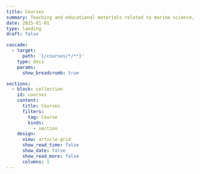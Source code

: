 ```yaml
---
title: Courses
summary: Teaching and educational materials related to marine science, climate change, and environmental studies.
date: 2025-01-01
type: landing
draft: false

cascade:
  - target:
      path: '{/courses/*/**}'
    type: docs
    params:
      show_breadcrumb: true

sections:
  - block: collection
    id: courses
    content:
      title: Courses
      filters:
        tag: Course
        kinds:
          - section
    design:
      view: article-grid
      show_read_time: false
      show_date: false
      show_read_more: false
      columns: 1
---
```

